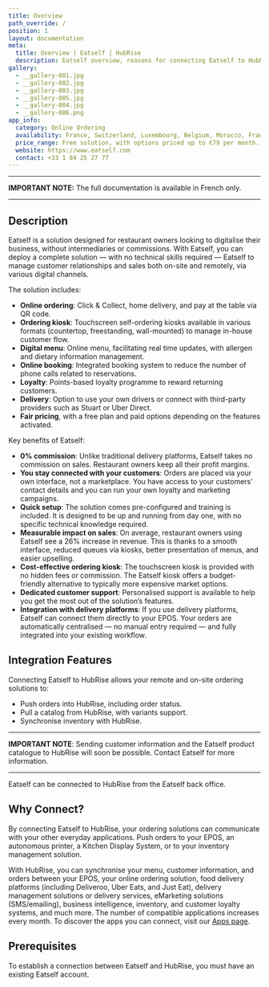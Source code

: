 ```yaml
---
title: Overview
path_override: /
position: 1
layout: documentation
meta:
  title: Overview | Eatself | HubRise
  description: Eatself overview, reasons for connecting Eatself to HubRise and summary of integrated features. Synchronise your data.
gallery:
  - __gallery-001.jpg
  - __gallery-002.jpg
  - __gallery-003.jpg
  - __gallery-005.jpg
  - __gallery-004.jpg
  - __gallery-006.png
app_info:
  category: Online Ordering
  availability: France, Switzerland, Luxembourg, Belgium, Morocco, Francophone Africa
  price_range: Free solution, with options priced up to €79 per month.
  website: https://www.eatself.com
  contact: +33 1 84 25 27 77
---
```


---

**IMPORTANT NOTE:** The full documentation is available <Link href="/fr/apps/eatself" addLocalePrefix={false}>in French only</Link>.

---

## Description

Eatself is a solution designed for restaurant owners looking to digitalise their business, without intermediaries or commissions. With Eatself, you can deploy a complete solution — with no technical skills required — Eatself to manage customer relationships and sales both on-site and remotely, via various digital channels.

The solution includes:

- **Online ordering**: Click & Collect, home delivery, and pay at the table via QR code.
- **Ordering kiosk**: Touchscreen self-ordering kiosks available in various formats (countertop, freestanding, wall-mounted) to manage in-house customer flow.
- **Digital menu**: Online menu, facilitating real time updates, with allergen and dietary information management.
- **Online booking**: Integrated booking system to reduce the number of phone calls related to reservations.
- **Loyalty**: Points-based loyalty programme to reward returning customers.
- **Delivery**: Option to use your own drivers or connect with third-party providers such as Stuart or Uber Direct.
- **Fair pricing**, with a free plan and paid options depending on the features activated.

Key benefits of Eatself:

- **0% commission**: Unlike traditional delivery platforms, Eatself takes no commission on sales. Restaurant owners keep all their profit margins.
- **You stay connected with your customers**: Orders are placed via your own interface, not a marketplace. You have access to your customers’ contact details and you can run your own loyalty and marketing campaigns.
- **Quick setup**: The solution comes pre-configured and training is included. It is designed to be up and running from day one, with no specific technical knowledge required.
- **Measurable impact on sales**: On average, restaurant owners using Eatself see a 26% increase in revenue. This is thanks to a smooth interface, reduced queues via kiosks, better presentation of menus, and easier upselling.
- **Cost-effective ordering kiosk**: The touchscreen kiosk is provided with no hidden fees or commission. The Eatself kiosk offers a budget-friendly alternative to typically more expensive market options.
- **Dedicated customer support**: Personalised support is available to help you get the most out of the solution’s features.
- **Integration with delivery platforms**: If you use delivery platforms, Eatself can connect them directly to your EPOS. Your orders are automatically centralised — no manual entry required — and fully integrated into your existing workflow.

## Integration Features

Connecting Eatself to HubRise allows your remote and on-site ordering solutions to:

- Push orders into HubRise, including order status.
- Pull a catalog from HubRise, with variants support.
- Synchronise inventory with HubRise.

---

**IMPORTANT NOTE**: Sending customer information and the Eatself product catalogue to HubRise will soon be possible. Contact Eatself for more information.

---

Eatself can be connected to HubRise from the Eatself back office.

## Why Connect?

By connecting Eatself to HubRise, your ordering solutions can communicate with your other everyday applications. Push orders to your EPOS, an autonomous printer, a Kitchen Display System, or to your inventory management solution.

With HubRise, you can synchronise your menu, customer information, and orders between your EPOS, your online ordering solution, food delivery platforms (including Deliveroo, Uber Eats, and Just Eat), delivery management solutions or delivery services, eMarketing solutions (SMS/emailing), business intelligence, inventory, and customer loyalty systems, and much more. The number of compatible applications increases every month. To discover the apps you can connect, visit our [Apps page](/apps).

## Prerequisites

To establish a connection between Eatself and HubRise, you must have an existing Eatself account.
